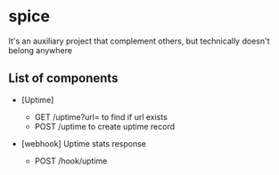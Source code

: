 # spice

It's an auxiliary project that complement others, but technically doesn't belong anywhere

## List of components
* [Uptime]
    * GET /uptime?url=          to find if url exists
    * POST /uptime              to create uptime record

* [webhook] Uptime stats response
    * POST /hook/uptime
